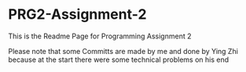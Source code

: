 # PRG2-Assignment-2
This is the Readme Page for Programming Assignment 2


Please note that some Committs are made by me and done by Ying Zhi because at the start there were some technical problems on his end

